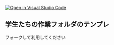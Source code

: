 [![Open in Visual Studio Code](https://classroom.github.com/assets/open-in-vscode-718a45dd9cf7e7f842a935f5ebbe5719a5e09af4491e668f4dbf3b35d5cca122.svg)](https://classroom.github.com/online_ide?assignment_repo_id=12876675&assignment_repo_type=AssignmentRepo)
## 学生たちの作業フォルダのテンプレ

フォークして利用してください